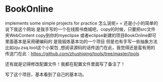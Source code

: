 BookOnline
==========

implements some simple projects for practice
怎么说呢= =
还是小小的简单的说下我这个网站
是我手写的一个在线图书商城吧，copy的时候，只要把src文件夹WebContent copy到你的myeclipse 或者eclipse新建的项目BookOnline即可
里面基本是采用硬编码的 是我锻炼基本功的一个项目
但是也有手写一些抽象方法
比如zju.zsq.tool这个小架包 ,想阅读源码的话传送门在此，我觉得还是蛮有用的
传送门在此：https://github.com/zhushiqing/tools/tree/master/tools

还有就是记得修改配置文件！我都在配置文件里面写了备注了！

写了这个项目，基本看到了自己的基本功。
